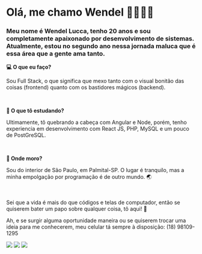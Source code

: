 ### <h1>Olá, me chamo Wendel 👋👨🏼‍💻</h1>

<h3>Meu nome é Wendel Lucca, tenho 20 anos e sou completamente apaixonado por desenvolvimento de sistemas. Atualmente, estou no segundo ano nessa jornada maluca que é essa área que a gente ama tanto.</h3>

<div>
  <p><b>💻 O que eu faço?</b></p>
  <p>Sou Full Stack, o que significa que mexo tanto com o visual bonitão das coisas (frontend) quanto com os bastidores mágicos (backend).</p><br>
</div>

<div>
  <p><b>🚀 O que tô estudando?</b></p>
  <p>Ultimamente, tô quebrando a cabeça com Angular e Node, porém, tenho experiencia em desenvolvimento com React JS, PHP, MySQL e um pouco de PostGreSQL.</p><br>
</div>

<div>
  <p><b>📍 Onde moro?</b></p>
  <p>Sou do interior de São Paulo, em Palmital-SP. O lugar é tranquilo, mas a minha empolgação por programação é de outro mundo. 🌏</p><br>
</div>

<div>
  <p>Sei que a vida é mais do que códigos e telas de computador, então se quiserem bater um papo sobre qualquer coisa, tô aqui! 🌟</p>
  <p>Ah, e se surgir alguma oportunidade maneira ou se quiserem trocar uma ideia para me conhecerem, meu celular tá sempre à disposição: (18) 98109-1295</p>

  <a href="https://api.whatsapp.com/send?phone=5518981091295"><img src="https://img.shields.io/badge/-Whatsapp-%2325D366?style=for-the-badge&logo=whatsapp&logoColor=white" target="_blank"></a>
  <a href="mailto:luccawendel25@gmail.com"><img src="https://img.shields.io/badge/-Gmail-%23333?style=for-the-badge&logo=gmail&logoColor=white" target="_blank"></a>
  <a href="https://www.linkedin.com/in/wendel-l-1353b3205" target="_blank"><img src="https://img.shields.io/badge/-LinkedIn-%230077B5?style=for-the-badge&logo=linkedin&logoColor=white" target="_blank"></a> 
</div>
